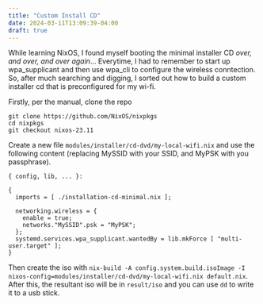```yaml
---
title: "Custom Install CD"
date: 2024-03-11T13:09:39-04:00
draft: true
---
```


While learning NixOS, I found myself booting the minimal installer CD _over, and over, and over again_...
Everytime, I had to remember to start up wpa_supplicant and then use wpa_cli to configure the wireless
conntection. So, after much searching and digging, I sorted out how to build a custom installer cd that
is preconfigured for my wi-fi.

Firstly, per the manual, clone the repo

```
git clone https://github.com/NixOS/nixpkgs
cd nixpkgs
git checkout nixos-23.11
```

Create a new file `modules/installer/cd-dvd/my-local-wifi.nix` and use the following content
(replacing MySSID with your SSID, and MyPSK with you passphrase).

```
{ config, lib, ... }:

{
  imports = [ ./installation-cd-minimal.nix ];

  networking.wireless = {
    enable = true;
    networks."MySSID".psk = "MyPSK";
  };
  systemd.services.wpa_supplicant.wantedBy = lib.mkForce [ "multi-user.target" ];
}
```

Then create the iso with
`nix-build -A config.system.build.isoImage -I nixos-config=modules/installer/cd-dvd/my-local-wifi.nix default.nix`. 
After this, the resultant iso will be in `result/iso` and you can use `dd` to write it to a usb stick.

